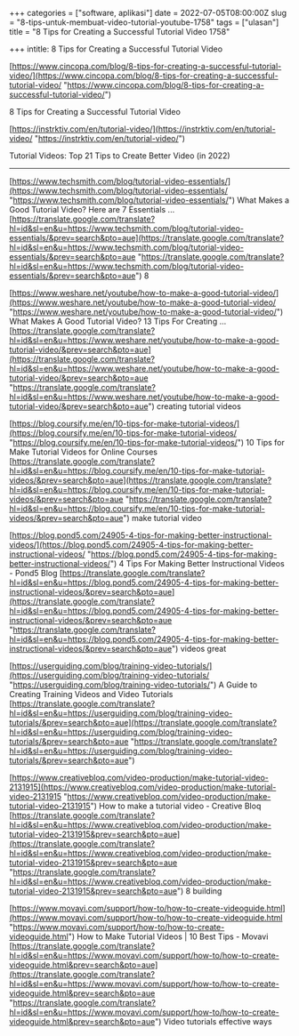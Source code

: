 +++
categories = ["software, aplikasi"]
date = 2022-07-05T08:00:00Z
slug = "8-tips-untuk-membuat-video-tutorial-youtube-1758"
tags = ["ulasan"]
title = "8 Tips for Creating a Successful Tutorial Video        1758"

+++
intitle: 8 Tips for Creating a Successful Tutorial Video

[https://www.cincopa.com/blog/8-tips-for-creating-a-successful-tutorial-video/](https://www.cincopa.com/blog/8-tips-for-creating-a-successful-tutorial-video/ "https://www.cincopa.com/blog/8-tips-for-creating-a-successful-tutorial-video/")

8 Tips for Creating a Successful Tutorial Video

[https://instrktiv.com/en/tutorial-video/](https://instrktiv.com/en/tutorial-video/ "https://instrktiv.com/en/tutorial-video/")

Tutorial Videos: Top 21 Tips to Create Better Video (in 2022)

***

[https://www.techsmith.com/blog/tutorial-video-essentials/](https://www.techsmith.com/blog/tutorial-video-essentials/ "https://www.techsmith.com/blog/tutorial-video-essentials/")	What Makes a Good Tutorial Video? Here are 7 Essentials ...	[https://translate.google.com/translate?hl=id&sl=en&u=https://www.techsmith.com/blog/tutorial-video-essentials/&prev=search&pto=aue](https://translate.google.com/translate?hl=id&sl=en&u=https://www.techsmith.com/blog/tutorial-video-essentials/&prev=search&pto=aue "https://translate.google.com/translate?hl=id&sl=en&u=https://www.techsmith.com/blog/tutorial-video-essentials/&prev=search&pto=aue")	8		

[https://www.weshare.net/youtube/how-to-make-a-good-tutorial-video/](https://www.weshare.net/youtube/how-to-make-a-good-tutorial-video/ "https://www.weshare.net/youtube/how-to-make-a-good-tutorial-video/")	What Makes A Good Tutorial Video? 13 Tips For Creating ...	[https://translate.google.com/translate?hl=id&sl=en&u=https://www.weshare.net/youtube/how-to-make-a-good-tutorial-video/&prev=search&pto=aue](https://translate.google.com/translate?hl=id&sl=en&u=https://www.weshare.net/youtube/how-to-make-a-good-tutorial-video/&prev=search&pto=aue "https://translate.google.com/translate?hl=id&sl=en&u=https://www.weshare.net/youtube/how-to-make-a-good-tutorial-video/&prev=search&pto=aue")		creating tutorial videos	

[https://blog.coursify.me/en/10-tips-for-make-tutorial-videos/](https://blog.coursify.me/en/10-tips-for-make-tutorial-videos/ "https://blog.coursify.me/en/10-tips-for-make-tutorial-videos/")	10 Tips for Make Tutorial Videos for Online Courses	[https://translate.google.com/translate?hl=id&sl=en&u=https://blog.coursify.me/en/10-tips-for-make-tutorial-videos/&prev=search&pto=aue](https://translate.google.com/translate?hl=id&sl=en&u=https://blog.coursify.me/en/10-tips-for-make-tutorial-videos/&prev=search&pto=aue "https://translate.google.com/translate?hl=id&sl=en&u=https://blog.coursify.me/en/10-tips-for-make-tutorial-videos/&prev=search&pto=aue")		make	tutorial video

[https://blog.pond5.com/24905-4-tips-for-making-better-instructional-videos/](https://blog.pond5.com/24905-4-tips-for-making-better-instructional-videos/ "https://blog.pond5.com/24905-4-tips-for-making-better-instructional-videos/")	4 Tips For Making Better Instructional Videos - Pond5 Blog	[https://translate.google.com/translate?hl=id&sl=en&u=https://blog.pond5.com/24905-4-tips-for-making-better-instructional-videos/&prev=search&pto=aue](https://translate.google.com/translate?hl=id&sl=en&u=https://blog.pond5.com/24905-4-tips-for-making-better-instructional-videos/&prev=search&pto=aue "https://translate.google.com/translate?hl=id&sl=en&u=https://blog.pond5.com/24905-4-tips-for-making-better-instructional-videos/&prev=search&pto=aue")		videos	great

[https://userguiding.com/blog/training-video-tutorials/](https://userguiding.com/blog/training-video-tutorials/ "https://userguiding.com/blog/training-video-tutorials/")	A Guide to Creating Training Videos and Video Tutorials	[https://translate.google.com/translate?hl=id&sl=en&u=https://userguiding.com/blog/training-video-tutorials/&prev=search&pto=aue](https://translate.google.com/translate?hl=id&sl=en&u=https://userguiding.com/blog/training-video-tutorials/&prev=search&pto=aue "https://translate.google.com/translate?hl=id&sl=en&u=https://userguiding.com/blog/training-video-tutorials/&prev=search&pto=aue")			

[https://www.creativebloq.com/video-production/make-tutorial-video-2131915](https://www.creativebloq.com/video-production/make-tutorial-video-2131915 "https://www.creativebloq.com/video-production/make-tutorial-video-2131915")	How to make a tutorial video - Creative Bloq	[https://translate.google.com/translate?hl=id&sl=en&u=https://www.creativebloq.com/video-production/make-tutorial-video-2131915&prev=search&pto=aue](https://translate.google.com/translate?hl=id&sl=en&u=https://www.creativebloq.com/video-production/make-tutorial-video-2131915&prev=search&pto=aue "https://translate.google.com/translate?hl=id&sl=en&u=https://www.creativebloq.com/video-production/make-tutorial-video-2131915&prev=search&pto=aue")	8	building	

[https://www.movavi.com/support/how-to/how-to-create-videoguide.html](https://www.movavi.com/support/how-to/how-to-create-videoguide.html "https://www.movavi.com/support/how-to/how-to-create-videoguide.html")	How to Make Tutorial Videos | 10 Best Tips - Movavi	[https://translate.google.com/translate?hl=id&sl=en&u=https://www.movavi.com/support/how-to/how-to-create-videoguide.html&prev=search&pto=aue](https://translate.google.com/translate?hl=id&sl=en&u=https://www.movavi.com/support/how-to/how-to-create-videoguide.html&prev=search&pto=aue "https://translate.google.com/translate?hl=id&sl=en&u=https://www.movavi.com/support/how-to/how-to-create-videoguide.html&prev=search&pto=aue")		Video tutorials	effective ways